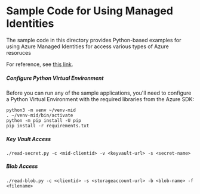 # Sample Code for Using Managed Identities
The sample code in this directory provides Python-based examples for using Azure Managed Identities for access various types of Azure resoruces

For reference, see [this link](https://learn.microsoft.com/en-us/entra/identity/managed-identities-azure-resources/overview-for-developers?tabs=python).

##### Configure Python Virtual Environment
Before you can run any of the sample applications, you'll need to configure a Python Virtual Environment with the required libraries from the Azure SDK:
```
python3 -m venv ~/venv-mid
. ~/venv-mid/bin/activate
python -m pip install -U pip
pip install -r requirements.txt
```

##### Key Vault Access
```
./read-secret.py -c <mid-clientid> -v <keyvault-url> -s <secret-name>
```

##### Blob Access
```
./read-blob.py -c <clientid> -s <storageaccount-url> -b <blob-name> -f <filename>
```
